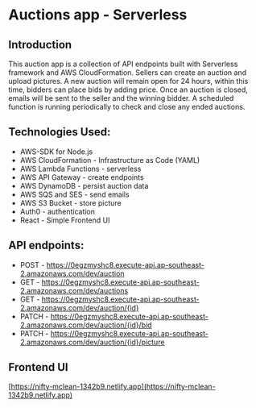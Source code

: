 # Auctions app - Serverless

## Introduction

This auction app is a collection of API endpoints built with Serverless framework and AWS CloudFormation. Sellers can create an auction and upload pictures. A new auction will remain open for 24 hours, within this time, bidders can place bids by adding price. Once an auction is closed, emails will be sent to the seller and the winning bidder. A scheduled function is running periodically to check and close any ended auctions.

## Technologies Used:

- AWS-SDK for Node.js
- AWS CloudFormation - Infrastructure as Code (YAML)
- AWS Lambda Functions - serverless
- AWS API Gateway - create endpoints
- AWS DynamoDB - persist auction data
- AWS SQS and SES - send emails
- AWS S3 Bucket - store picture
- Auth0 - authentication
- React - Simple Frontend UI

## API endpoints:

- POST - https://0egzmyshc8.execute-api.ap-southeast-2.amazonaws.com/dev/auction
- GET - https://0egzmyshc8.execute-api.ap-southeast-2.amazonaws.com/dev/auctions
- GET - https://0egzmyshc8.execute-api.ap-southeast-2.amazonaws.com/dev/auction/{id}
- PATCH - https://0egzmyshc8.execute-api.ap-southeast-2.amazonaws.com/dev/auction/{id}/bid
- PATCH - https://0egzmyshc8.execute-api.ap-southeast-2.amazonaws.com/dev/auction/{id}/picture

## Frontend UI

[https://nifty-mclean-1342b9.netlify.app](https://nifty-mclean-1342b9.netlify.app)
